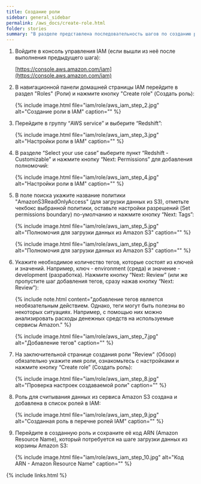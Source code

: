 ```yaml
---
title: Создание роли
sidebar: general_sidebar
permalink: /aws_docs/create-role.html
folder: stories
summary: "В разделе представлена последовательность шагов по созданию роли для Amazon Redshift с помощью сервиса по управлению доступом (IAM). Обозначенная роль позволяет кластеру Amazon Redshift обращаться к сервису Amazon S3 для загрузки данных."
---
```


1. Войдите в консоль управления IAM (если вышли из неё после выполнения предыдущего шага):

    [https://console.aws.amazon.com/iam](https://console.aws.amazon.com/iam)

2. В навигационной панели домашней страницы IAM перейдите в раздел "Roles" (Роли) и нажмите кнопку "Create role" (Создать роль):

    {% include image.html file="iam/role/aws_iam_step_2.jpg" alt="Создание роли в IAM" caption="" %}

3. Перейдите в группу “AWS service” и выберите “Redshift”:

    {% include image.html file="iam/role/aws_iam_step_3.jpg" alt="Настройки роли в IAM" caption="" %}

4. В разделе “Select your use case” выберите пункт “Redshift - Customizable” и нажмите кнопку “Next: Permissions” для добавления полномочий:

    {% include image.html file="iam/role/aws_iam_step_4.jpg" alt="Настройки роли в IAM" caption="" %}

5. В поле поиска укажите название политики "AmazonS3ReadOnlyAccess" (для загрузки данных из S3), отметьте чекбокс выбранной политики, оставьте настройки разрешений (Set permissions boundary) по-умолчанию и нажмите кнопку “Next: Tags”:

    {% include image.html file="iam/role/aws_iam_step_5.jpg" alt="Полномочия для загрузки данных из Amazon S3" caption="" %}

    {% include image.html file="iam/role/aws_iam_step_6.jpg" alt="Полномочия для загрузки данных из Amazon S3" caption="" %}

6. Укажите необходимое количество тегов, которые состоят из ключей и значений. Например, ключ - environment (среда) и значение - development (разработка). Нажмите кнопку “Next: Review” (или же пропустите шаг добавления тегов, сразу нажав кнопку “Next: Review”):

    {% include note.html content="добавление тегов является необязательным действием. Однако, теги могут быть полезны во некоторых ситуациях. Например, с помощью них можно анализировать расходы денежных средств на используемые сервисы Amazon." %}

    {% include image.html file="iam/role/aws_iam_step_7.jpg" alt="Добавление тегов" caption="" %}

7. На заключительной странице создания роли "Review" (Обзор) обязательно укажите имя роли, ознакомьтесь с настройками и нажмите кнопку “Create role” (Создать роль):

    {% include image.html file="iam/role/aws_iam_step_8.jpg" alt="Проверка настроек создаваемой роли" caption="" %}

8. Роль для считывания данных из сервиса Amazon S3 создана и добавлена в список ролей в IAM:

    {% include image.html file="iam/role/aws_iam_step_9.jpg" alt="Созданная роль в перечне ролей IAM" caption="" %}

9. Перейдите в созданную роль и сохраните её код ARN (Amazon Resource Name), который потребуется на шаге загрузки данных из корзины Amazon S3:

    {% include image.html file="iam/role/aws_iam_step_10.jpg" alt="Код ARN - Amazon Resource Name" caption="" %}

{% include links.html %}
